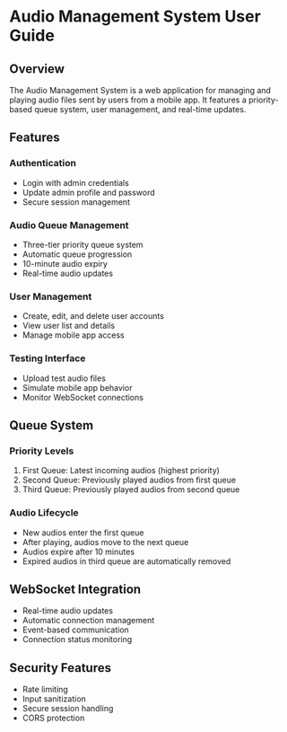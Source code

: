 # Audio Management System User Guide

## Overview
The Audio Management System is a web application for managing and playing audio files sent by users from a mobile app. It features a priority-based queue system, user management, and real-time updates.

## Features

### Authentication
- Login with admin credentials
- Update admin profile and password
- Secure session management

### Audio Queue Management
- Three-tier priority queue system
- Automatic queue progression
- 10-minute audio expiry
- Real-time audio updates

### User Management
- Create, edit, and delete user accounts
- View user list and details
- Manage mobile app access

### Testing Interface
- Upload test audio files
- Simulate mobile app behavior
- Monitor WebSocket connections

## Queue System

### Priority Levels
1. First Queue: Latest incoming audios (highest priority)
2. Second Queue: Previously played audios from first queue
3. Third Queue: Previously played audios from second queue

### Audio Lifecycle
- New audios enter the first queue
- After playing, audios move to the next queue
- Audios expire after 10 minutes
- Expired audios in third queue are automatically removed

## WebSocket Integration
- Real-time audio updates
- Automatic connection management
- Event-based communication
- Connection status monitoring

## Security Features
- Rate limiting
- Input sanitization
- Secure session handling
- CORS protection